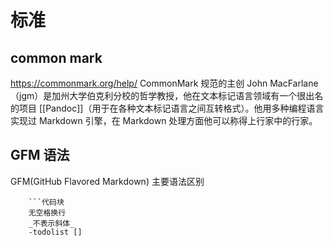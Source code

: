 # 标准
## common mark
https://commonmark.org/help/
CommonMark 规范的主创 John MacFarlane（jgm）是加州大学伯克利分校的哲学教授，他在文本标记语言领域有一个很出名的项目 [[Pandoc]]（用于在各种文本标记语言之间互转格式）。他用多种编程语言实现过 Markdown 引擎，在 Markdown 处理方面他可以称得上行家中的行家。


## GFM 语法
GFM(GitHub Flavored Markdown)
主要语法区别
```
    ```代码块
    无空格换行
    _不表示斜体_
    -todolist []
```